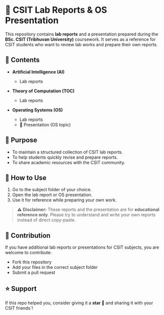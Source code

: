 # 📘 CSIT Lab Reports & OS Presentation

This repository contains **lab reports** and a presentation prepared during the **BSc. CSIT (Tribhuvan University)** coursework.
It serves as a reference for CSIT students who want to review lab works and prepare their own reports.

## 📂 Contents

* **Artificial Intelligence (AI)**

  * Lab reports

* **Theory of Computation (TOC)**

  * Lab reports

* **Operating Systems (OS)**

  * Lab reports
  * 📑 Presentation (OS topic)

## 🎯 Purpose

* To maintain a structured collection of CSIT lab reports.
* To help students quickly revise and prepare reports.
* To share academic resources with the CSIT community.

## 🚀 How to Use

1. Go to the subject folder of your choice.
2. Open the lab report or OS presentation.
3. Use it for reference while preparing your own work.

> ⚠️ **Disclaimer:** These reports and the presentation are for **educational reference only**. Please try to understand and write your own reports instead of direct copy-paste.

## 🤝 Contribution

If you have additional lab reports or presentations for CSIT subjects, you are welcome to contribute:

* Fork this repository
* Add your files in the correct subject folder
* Submit a pull request

## ⭐ Support

If this repo helped you, consider giving it a **star 🌟** and sharing it with your CSIT friends`!


